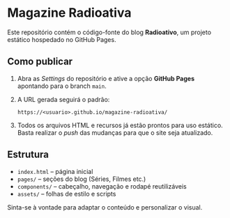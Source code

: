 # Magazine Radioativa

Este repositório contém o código-fonte do blog **Radioativo**, um projeto estático hospedado no GitHub Pages.

## Como publicar

1. Abra as *Settings* do repositório e ative a opção **GitHub Pages** apontando para o branch `main`.
2. A URL gerada seguirá o padrão:
   
   ```
   https://<usuario>.github.io/magazine-radioativa/
   ```
3. Todos os arquivos HTML e recursos já estão prontos para uso estático. Basta realizar o *push* das mudanças para que o site seja atualizado.

## Estrutura

- `index.html` – página inicial
- `pages/` – seções do blog (Séries, Filmes etc.)
- `components/` – cabeçalho, navegação e rodapé reutilizáveis
- `assets/` – folhas de estilo e scripts

Sinta-se à vontade para adaptar o conteúdo e personalizar o visual.
